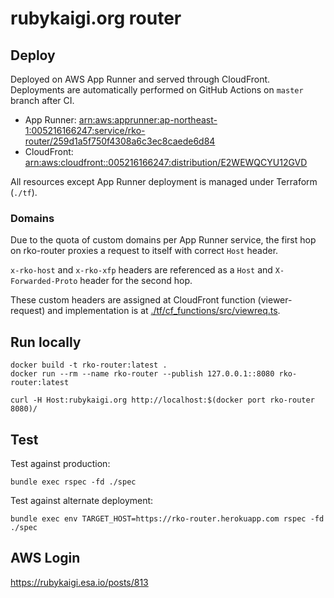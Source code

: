 # rubykaigi.org router

## Deploy

Deployed on AWS App Runner and served through CloudFront. Deployments are automatically performed on GitHub Actions on `master` branch after CI.

- App Runner: [arn:aws:apprunner:ap-northeast-1:005216166247:service/rko-router/259d1a5f750f4308a6c3ec8caede6d84](https://ap-northeast-1.console.aws.amazon.com/apprunner/home?region=ap-northeast-1#/services/dashboard?service_arn=arn%3Aaws%3Aapprunner%3Aap-northeast-1%3A005216166247%3Aservice%2Frko-router%2F259d1a5f750f4308a6c3ec8caede6d84&active_tab=logs)
- CloudFront: [arn:aws:cloudfront::005216166247:distribution/E2WEWQCYU12GVD](https://us-east-1.console.aws.amazon.com/cloudfront/v3/home?region=ap-northeast-1#/distributions/E2WEWQCYU12GVD)

All resources except App Runner deployment is managed under Terraform (`./tf`).

### Domains

Due to the quota of custom domains per App Runner service, the first hop on rko-router proxies a request to itself with correct `Host` header.

`x-rko-host` and `x-rko-xfp` headers are referenced as a `Host` and `X-Forwarded-Proto` header for the second hop.

These custom headers are assigned at CloudFront function (viewer-request) and implementation is at [./tf/cf_functions/src/viewreq.ts](./tf/cf_functions/src/viewreq.ts).

## Run locally

```
docker build -t rko-router:latest .
docker run --rm --name rko-router --publish 127.0.0.1::8080 rko-router:latest
```

```
curl -H Host:rubykaigi.org http://localhost:$(docker port rko-router 8080)/
```

## Test

Test against production:

```
bundle exec rspec -fd ./spec
```

Test against alternate deployment:

```
bundle exec env TARGET_HOST=https://rko-router.herokuapp.com rspec -fd ./spec
```

## AWS Login

https://rubykaigi.esa.io/posts/813
